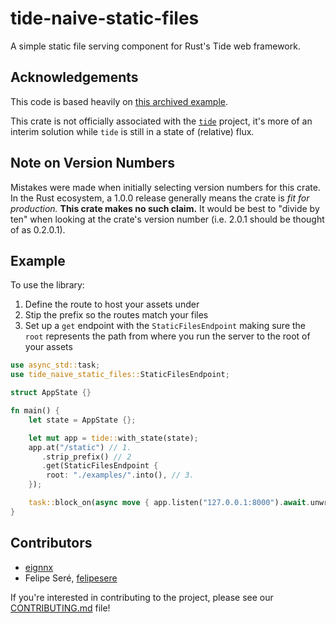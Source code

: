# tide-naive-static-files

A simple static file serving component for Rust's Tide web framework.

## Acknowledgements

This code is based heavily on [this archived example](https://github.com/http-rs/tide/blob/4aec5fe2bb6b8202f7ae48e416eeb37345cf029f/backup/examples/staticfile.rs).

This crate is not officially associated with the [`tide`](https://github.com/http-rs/tide) project, it's more of an interim solution while `tide` is still in a state of (relative) flux.

## Note on Version Numbers

Mistakes were made when initially selecting version numbers for this crate. In the Rust ecosystem, a 1.0.0 release generally means the crate is _fit for production._ **This crate makes no such claim.** It would be best to "divide by ten" when looking at the crate's version number (i.e. 2.0.1 should be thought of as 0.2.0.1).

## Example

To use the library:

1. Define the route to host your assets under
2. Stip the prefix so the routes match your files
3. Set up a `get` endpoint with the `StaticFilesEndpoint` making sure the `root` represents the path from where you run the server to the root of your assets

```rust
use async_std::task;
use tide_naive_static_files::StaticFilesEndpoint;

struct AppState {}

fn main() {
    let state = AppState {};

    let mut app = tide::with_state(state);
    app.at("/static") // 1.
       .strip_prefix() // 2
       .get(StaticFilesEndpoint {
        root: "./examples/".into(), // 3.
    });

    task::block_on(async move { app.listen("127.0.0.1:8000").await.unwrap() });
}
```

## Contributors

- [eignnx](https://github.com/eignnx)
- Felipe Seré, [felipesere](https://github.com/felipesere)

If you're interested in contributing to the project, please see our [CONTRIBUTING.md](https://github.com/eignnx/tide-naive-static-files/blob/master/CONTRIBUTING.md) file!
